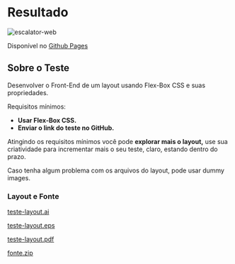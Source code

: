 
# Resultado
![escalator-web](https://user-images.githubusercontent.com/39639652/97035432-b2633800-153c-11eb-94f6-a20356b2598c.png)

Disponível no [Github Pages](https://victorlelis.github.io/escalator-flexbox/)

## Sobre o Teste

Desenvolver o Front-End de um layout usando Flex-Box CSS e suas propriedades.

Requisitos mínimos:

-   **Usar Flex-Box CSS.**
-   **Enviar o link do teste no GitHub.**

Atingindo os requisitos mínimos você pode **explorar mais o layout,** use sua criatividade para incrementar mais o seu teste, claro, estando dentro do prazo.

Caso tenha algum problema com os arquivos do layout, pode usar dummy images.

### Layout e Fonte
[teste-layout.ai](https://s3-us-west-2.amazonaws.com/secure.notion-static.com/e5448a84-5010-4c7c-a727-441a08f107d5/teste-layout.ai)

[teste-layout.eps](https://s3-us-west-2.amazonaws.com/secure.notion-static.com/d64706ac-815f-4daa-9943-ae3b003fd1ca/teste-layout.eps)

[teste-layout.pdf](https://s3-us-west-2.amazonaws.com/secure.notion-static.com/5318c33f-c0f0-4106-8758-cd1c72e48e87/teste-layout.pdf)

[fonte.zip](https://s3-us-west-2.amazonaws.com/secure.notion-static.com/ffb8ebdd-a347-484a-adf9-6fad7aa080bf/fonte.zip)
